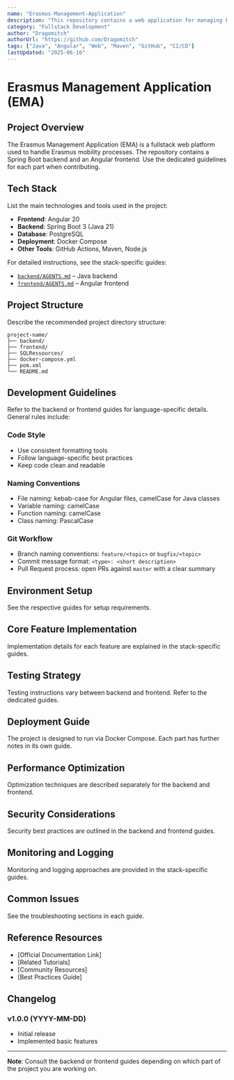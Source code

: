 ```yaml
---
name: "Erasmus-Management-Application"
description: "This repository contains a web application for managing Erasmus mobilities."
category: "Fullstack Development"
author: "Dragomitch"
authorUrl: "https://github.com/Dragomitch"
tags: ["Java", "Angular", "Web", "Maven", "GitHub", "CI/CD"]
lastUpdated: "2025-06-16"
---
```


# Erasmus Management Application (EMA)

## Project Overview

The Erasmus Management Application (EMA) is a fullstack web platform used to handle Erasmus mobility processes. The repository contains a Spring Boot backend and an Angular frontend. Use the dedicated guidelines for each part when contributing.

## Tech Stack

List the main technologies and tools used in the project:

- **Frontend**: Angular 20
- **Backend**: Spring Boot 3 (Java 21)
- **Database**: PostgreSQL
- **Deployment**: Docker Compose
- **Other Tools**: GitHub Actions, Maven, Node.js

For detailed instructions, see the stack-specific guides:

- [`backend/AGENTS.md`](backend/AGENTS.md) – Java backend
- [`frontend/AGENTS.md`](frontend/AGENTS.md) – Angular frontend

## Project Structure

Describe the recommended project directory structure:

```
project-name/
├── backend/
├── frontend/
├── SQLRessources/
├── docker-compose.yml
├── pom.xml
└── README.md
```

## Development Guidelines

Refer to the backend or frontend guides for language-specific details. General rules include:

### Code Style

- Use consistent formatting tools
- Follow language-specific best practices
- Keep code clean and readable

### Naming Conventions

- File naming: kebab-case for Angular files, camelCase for Java classes
- Variable naming: camelCase
- Function naming: camelCase
- Class naming: PascalCase

### Git Workflow

- Branch naming conventions: `feature/<topic>` or `bugfix/<topic>`
- Commit message format: `<type>: <short description>`
- Pull Request process: open PRs against `master` with a clear summary

## Environment Setup

See the respective guides for setup requirements.

## Core Feature Implementation

Implementation details for each feature are explained in the stack-specific guides.

## Testing Strategy

Testing instructions vary between backend and frontend. Refer to the dedicated guides.

## Deployment Guide

The project is designed to run via Docker Compose. Each part has further notes in its own guide.

## Performance Optimization

Optimization techniques are described separately for the backend and frontend.

## Security Considerations

Security best practices are outlined in the backend and frontend guides.

## Monitoring and Logging

Monitoring and logging approaches are provided in the stack-specific guides.

## Common Issues

See the troubleshooting sections in each guide.

## Reference Resources

- [Official Documentation Link]
- [Related Tutorials]
- [Community Resources]
- [Best Practices Guide]

## Changelog

### v1.0.0 (YYYY-MM-DD)

- Initial release
- Implemented basic features

---

**Note**: Consult the backend or frontend guides depending on which part of the project you are working on.
